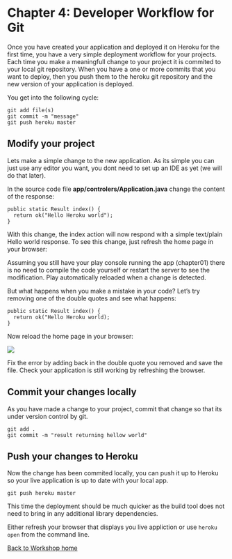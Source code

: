 <link href="index.css" rel="stylesheet" type="text/css">

# <a id="top">Chapter 4: Developer Workflow for Git</a>

  Once you have created your application and deployed it on Heroku for the first time, you have a very simple deployment workflow for your projects.  Each time you make a meaningfull change to your project it is commited to your local  git repository.  When you have a one or more commits that you want to deploy, then you push them to the heroku git repository and the new version of your application is deployed.
  
  You get into the following cycle:
  
    git add file(s)
    git commit -m "message"
    git push heroku master 


## Modify your project

  Lets make a simple change to the new application.  As its simple you can just use any editor you want, you dont need to set up an IDE as yet (we will do that later).

  In the source code file **app/controlers/Application.java** change the content of the response:

    public static Result index() {
      return ok("Hello Heroku world");
    }

  With this change, the index action will now respond with a simple text/plain Hello world response. To see this change, just refresh the home page in your browser:

  Assuming you still have your play console running the app (chapter01) there is no need to compile the code yourself or restart the server to see the modification.  Play automatically reloaded when a change is detected. 
  
  But what happens when you make a mistake in your code? Let’s try removing one of the double quotes and see what happens:

    public static Result index() {
      return ok("Hello Heroku world);
    }

Now reload the home page in your browser:

<a href="04x01-play-error-hello-world.png"><img src="04x01-play-error-hello-world.png"></a>

  Fix the error by adding back in the double quote you removed and save the file.  Check your application is still working by refreshing the browser.


## Commit your changes locally

  As you have made a change to your project, commit that change so that its under version control by git.  

    git add .
    git commit -m "result returning hellow world"


## Push your changes to Heroku

  Now the change has been commited locally, you can push it up to Heroku so your live application is up to date with your local app.
  
    git push heroku master

  This time the deployment should be much quicker as the build tool does not need to bring in any additional library dependencies.
  
  Either refresh your browser that displays you live appliction or use `heroku open` from the command line.


[Back to Workshop home](index.html)

